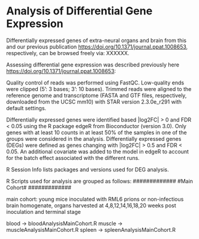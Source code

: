 # Analysis of Differential Gene Expression


Differentially expressed genes of extra-neural organs and brain from this and our previous publication https://doi.org/10.1371/journal.ppat.1008653, respectively, can be browsed freely via: XXXXXX.

Assessing differential gene expression was described previously here https://doi.org/10.1371/journal.ppat.1008653:

Quality control of reads was performed using FastQC. Low-quality ends were clipped (5’: 3 bases; 3’: 10 bases). Trimmed reads were aligned to the reference genome and transcriptome (FASTA and GTF files, respectively, downloaded from the UCSC mm10) with STAR version 2.3.0e_r291 with default settings.

Differentially expressed genes were identified based |log2FC| > 0 and FDR < 0.05 using the R package edgeR from Bioconductor (version 3.0). Only genes with at least 10 counts in at least 50% of the samples in one of the groups were considered in the analysis. Differentially expressed genes (DEGs) were defined as genes changing with |log2FC| > 0.5 and FDR < 0.05. An additional covariate was added to the model in edgeR to account for the batch effect associated with the different runs. 

R Session Info lists packages and versions used for DEG analysis.


R Scripts used for analysis are grouped as follows:
#############
#Main Cohort#
#############

main cohort: young mice inoculated with RML6 prions or non-infectious brain homogenate, organs harvested at 4,8,12,14,16,18,20 weeks post inoculation and terminal stage

blood -> bloodAnalysisMainCohort.R
muscle -> muscleAnalysisMainCohort.R
spleen -> spleenAnalysisMainCohort.R
